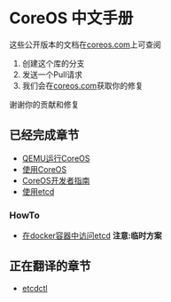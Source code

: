# CoreOS 中文手册

这些公开版本的文档在[coreos.com](http://coreos.com/docs/vagrant/)上可查阅

1. 创建这个库的分支
2. 发送一个Pull请求
3. 我们会在[coreos.com](http://coreos.com)获取你的修复

谢谢你的贡献和修复

## 已经完成章节
* [QEMU运行CoreOS](qemu/index.md)
* [使用CoreOS](using-coreos/index.md)
* [CoreOS开发者指南](sdk/index.md)
* [使用etcd](etcd/README.md)    

### HowTo  
* [在docker容器中访问etcd](howto/howto_access_etcd.md)  **注意:临时方案**



## 正在翻译的章节  
* [etcdctl](etcdctl/index.md)  


